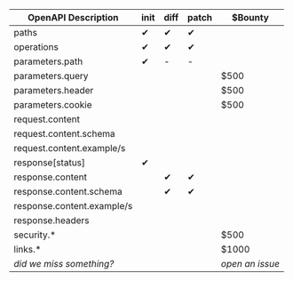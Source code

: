 | OpenAPI Description        	| init 	| diff 	| patch 	| $Bounty       	|
|----------------------------	|------	|------	|-------	|---------------	|
| paths                      	| ✔    	| ✔    	| ✔     	|               	|
| operations                 	| ✔    	| ✔    	| ✔     	|               	|
| parameters.path            	| ✔    	| -    	| -     	|               	|
| parameters.query           	|      	|      	|       	| $500          	|
| parameters.header          	|      	|      	|       	| $500          	|
| parameters.cookie          	|      	|      	|       	| $500          	|
| request.content            	|      	|      	|       	|               	|
| request.content.schema     	|      	|      	|       	|               	|
| request.content.example/s  	|      	|      	|       	|               	|
| response[status]           	| ✔    	|      	|       	|               	|
| response.content           	|     	| ✔    	| ✔      	|               	|
| response.content.schema    	|      	| ✔    	| ✔      	|               	|
| response.content.example/s 	|      	|      	|       	|               	|
| response.headers           	|      	|      	|       	|               	|
| security.*                 	|      	|      	|       	| $500          	|
| links.*                    	|      	|      	|       	| $1000         	|
| *did we miss something?*   	|      	|      	|       	| *open an issue* 	|
